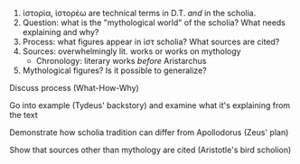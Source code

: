 1. ἱστορία, ἱστορέω are technical terms in D.T. *and* in the scholia.
2. Question:  what is the "mythological world" of the scholia? What needs explaining and why?
3. Process: what figures appear in ἱστ scholia?  What sources are cited?
4. Sources: overwhelmingly lit. works or works on mythology
    - Chronology: literary works *before* Aristarchus 
5. Mythological figures? Is it possible to generalize?


Discuss process (What-How-Why) 

Go into example (Tydeus' backstory) and examine what it's explaining from the text 

Demonstrate how scholia tradition can differ from Apollodorus (Zeus' plan) 

Show that sources other than mythology are cited (Aristotle's bird scholion) 
